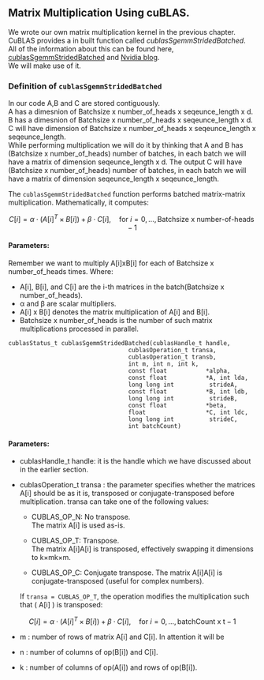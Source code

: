 
## Matrix Multiplication Using cuBLAS.

We wrote our own matrix multiplication kernel in the previous chapter. CuBLAS provides a in built function called *cublasSgemmStridedBatched*.    
All of the information about this can be found here, [cublasSgemmStridedBatched](https://docs.nvidia.com/cuda/cublas/#cublas-t-gemmstridedbatched) and [Nvidia blog](https://developer.nvidia.com/blog/cublas-strided-batched-matrix-multiply/).   
We will make use of it. 

### Definition of `cublasSgemmStridedBatched`
In our code A,B and C are stored contiguously.    
A has a dimesnion of Batchsize x number_of_heads x seqeunce_length x d.     
B has a dimesnion of Batchsize x number_of_heads x seqeunce_length x d.   
C will have dimension of Batchsize x number_of_heads x seqeunce_length x seqeunce_length.    
While performing multiplication we will do it by thinking that A and B has (Batchsize x number_of_heads) number of batches, in each batch we will have a matrix of dimension seqeunce_length x d. The output C will have (Batchsize x number_of_heads) number of batches, in each batch we will have a matrix of dimension seqeunce_length x seqeunce_length.

The `cublasSgemmStridedBatched` function performs batched matrix-matrix multiplication. Mathematically, it computes:

$$
C[i] = \alpha \cdot (A[i]^T \times B[i]) + \beta \cdot C[i], \quad \text{for } i = 0, \dots, \text{Batchsize x number-of-heads} - 1
$$

#### Parameters:
Remember we want to multiply A[i]xB[i] for each of Batchsize x number_of_heads times.
Where:   
   
- A[i], B[i], and C[i] are the i-th matrices in the batch(Batchsize x number_of_heads). 
- α and β are scalar multipliers.
- A[i] x B[i] denotes the matrix multiplication of A[i] and B[i].
- Batchsize x number_of_heads is the number of such matrix multiplications processed in parallel.


```
cublasStatus_t cublasSgemmStridedBatched(cublasHandle_t handle,
                                  cublasOperation_t transa,
                                  cublasOperation_t transb,
                                  int m, int n, int k,
                                  const float           *alpha,
                                  const float           *A, int lda,
                                  long long int          strideA,
                                  const float           *B, int ldb,
                                  long long int          strideB,
                                  const float           *beta,
                                  float                 *C, int ldc,
                                  long long int          strideC,
                                  int batchCount)
```

#### Parameters:   
- cublasHandle_t handle: it is the handle which we have discussed about in the earlier section.   
- cublasOperation_t transa : the  parameter specifies whether the matrices A[i] should be as it is, transposed or conjugate-transposed before multiplication.
    transa can take one of the following values:

    - CUBLAS_OP_N:
        No transpose.   
        The matrix A[i] is used as-is.

    - CUBLAS_OP_T:
        Transpose.   
        The matrix A[i]A[i] is transposed, effectively swapping it dimensions to k×mk×m.

    - CUBLAS_OP_C:
        Conjugate transpose.
        The matrix A[i]A[i] is conjugate-transposed (useful for complex numbers).

    If `transa = CUBLAS_OP_T`, the operation modifies the multiplication such that \( A[i] \) is transposed:

$$
C[i] = \alpha \cdot (A[i]^T \times B[i]) + \beta \cdot C[i], \quad \text{for } i = 0, \dots, \text{batchCount x t} - 1
$$  


- m : number of rows of matrix A[i] and C[i]. In attention it will be 

- n : number of columns of op(B[i]) and C[i].

- k : number of columns of op(A[i]) and rows of op(B[i]).